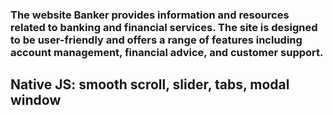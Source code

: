 ### The website Banker provides information and resources related to banking and financial services. The site is designed to be user-friendly and offers a range of features including account management, financial advice, and customer support.

## Native JS: smooth scroll, slider, tabs, modal window
